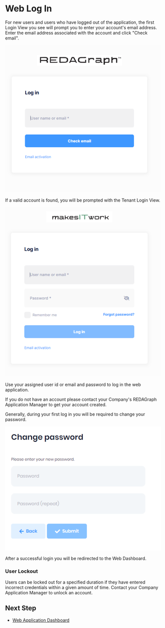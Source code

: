 # Web Log In

For new users and users who have logged out of the application, the first Login View you see will prompt you to enter your account's email address.
Enter the email address associated with the account and click "Check email".

![login.PNG](../../images/reda_web_login.PNG)

If a valid account is found, you will be prompted with the Tenant Login View.

![login.PNG](../../images/reda_web_dashboard_ipad_tenantlogin.png)


Use your assigned user id or email and password to log in the web application. 

If you do not have an account please contact your Company's REDAGraph Application Manager to get your account created.

Generally, during your first log in you will be required to change your password.

![resetpassword.PNG](../../images/resetpassword.PNG)

After a successful login you will be redirected to the Web Dashboard.

### User Lockout
 Users can be locked out for a specified duration if they have entered incorrect credentials within a given amount of time. Contact your Company Application Manager to unlock an account.

 ## Next Step

* [Web Application Dashboard](../dashboard/customizing.md)
